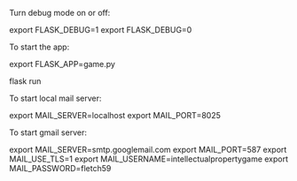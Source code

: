 

Turn debug mode on or off:

export FLASK_DEBUG=1
export FLASK_DEBUG=0

To start the app:

export FLASK_APP=game.py

flask run 


To start local mail server:

export MAIL_SERVER=localhost
export MAIL_PORT=8025

To start gmail server:

export MAIL_SERVER=smtp.googlemail.com
export MAIL_PORT=587
export MAIL_USE_TLS=1
export MAIL_USERNAME=intellectualpropertygame
export MAIL_PASSWORD=fletch59
